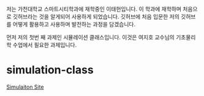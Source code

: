 저는 가천대학교 스마트시티학과에 재학중인 이태헌입니다.
이 학과에 재학하며 처음으로 깃허브라는 것을 알게되어 사용하게 되었습니다.
깃허브에 처음 입문한 저의 깃허브를 어떻게 활용하고 사용하며
발전하는 과정을 담겠습니다.






먼저 저의 첫번 째 과제인 시뮬레이션 클래스입니다.
이것은 여지호 교수님의 기초물리학 수업에서 필요한 과제입니다.
# simulation-class
[Simulaiton Site](https://hnu209.github.io/simulation-class/)


